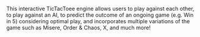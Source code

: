 This interactive TicTacToee engine allows users to play against each other, to play against an AI, to predict the outcome of an ongoing game (e.g. Win in 5) considering optimal play, 
and incorporates multiple variations of the game such as Misere, Order & Chaos, X, and much more!
